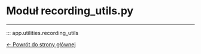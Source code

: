 # Moduł recording_utils.py
---
::: app.utilities.recording_utils

[<- Powrót do strony głównej](../..)